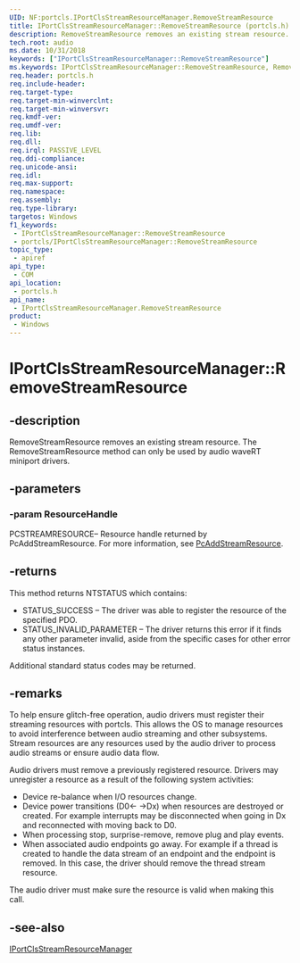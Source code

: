 ```yaml
---
UID: NF:portcls.IPortClsStreamResourceManager.RemoveStreamResource
title: IPortClsStreamResourceManager::RemoveStreamResource (portcls.h)
description: RemoveStreamResource removes an existing stream resource. The RemoveStreamResource method can only be used by audio waveRT miniport drivers.
tech.root: audio
ms.date: 10/31/2018
keywords: ["IPortClsStreamResourceManager::RemoveStreamResource"]
ms.keywords: IPortClsStreamResourceManager::RemoveStreamResource, RemoveStreamResource, IPortClsStreamResourceManager.RemoveStreamResource, IPortClsStreamResourceManager::RemoveStreamResource, IPortClsStreamResourceManager.RemoveStreamResource
req.header: portcls.h
req.include-header: 
req.target-type: 
req.target-min-winverclnt: 
req.target-min-winversvr: 
req.kmdf-ver: 
req.umdf-ver: 
req.lib: 
req.dll: 
req.irql: PASSIVE_LEVEL
req.ddi-compliance: 
req.unicode-ansi: 
req.idl: 
req.max-support: 
req.namespace: 
req.assembly: 
req.type-library: 
targetos: Windows
f1_keywords:
 - IPortClsStreamResourceManager::RemoveStreamResource
 - portcls/IPortClsStreamResourceManager::RemoveStreamResource
topic_type:
 - apiref
api_type:
 - COM
api_location:
 - portcls.h
api_name:
 - IPortClsStreamResourceManager.RemoveStreamResource
product:
 - Windows
---
```


# IPortClsStreamResourceManager::RemoveStreamResource


## -description

RemoveStreamResource removes an existing stream resource. The RemoveStreamResource method can only be used by audio waveRT miniport drivers.

## -parameters

### -param ResourceHandle

PCSTREAMRESOURCE– Resource handle returned by PcAddStreamResource. For more information, see [PcAddStreamResource](nf-portcls-pcaddstreamresource.md).

## -returns

This method returns NTSTATUS which contains:

- STATUS_SUCCESS – The driver was able to register the resource of the specified PDO. 
- STATUS_INVALID_PARAMETER – The driver returns this error if it finds any other parameter invalid, aside from the specific cases for other error status instances. 

Additional standard status codes may be returned.

## -remarks

To help ensure glitch-free operation, audio drivers must register their streaming resources with portcls. This allows the OS to manage resources to avoid interference between audio streaming and other subsystems. Stream resources are any resources used by the audio driver to process audio streams or ensure audio data flow. 

Audio drivers must remove a previously registered resource. Drivers may unregister a resource as a result of the following system activities: 

- Device re-balance when I/O resources change. 
- Device power transitions (D0<- ->Dx) when resources are destroyed or created. For example interrupts may be disconnected when going in Dx and reconnected with moving back to D0. 
- When processing stop, surprise-remove, remove plug and play events. 
- When associated audio endpoints go away. For example if a thread is created to handle the data stream of an endpoint and the endpoint is removed. In this case, the driver should remove the thread stream resource. 

The audio driver must make sure the resource is valid when making this call.

## -see-also

[IPortClsStreamResourceManager](nn-portcls-iportclsstreamresourcemanager.md)

